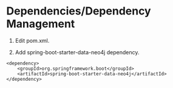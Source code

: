 # Dependencies/Dependency Management

1. Edit pom.xml.

2. Add spring-boot-starter-data-neo4j dependency.
```
<dependency>
    <groupId>org.springframework.boot</groupId>
    <artifactId>spring-boot-starter-data-neo4j</artifactId>
</dependency>

```